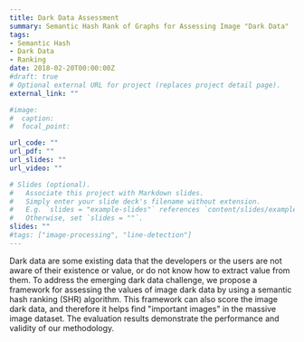 ```yaml
---
title: Dark Data Assessment
summary: Semantic Hash Rank of Graphs for Assessing Image "Dark Data"
tags:
- Semantic Hash
- Dark Data
- Ranking
date: 2018-02-20T00:00:00Z
#draft: true
# Optional external URL for project (replaces project detail page).
external_link: ""

#image:
#  caption:
#  focal_point:

url_code: ""
url_pdf: ""
url_slides: ""
url_video: ""

# Slides (optional).
#   Associate this project with Markdown slides.
#   Simply enter your slide deck's filename without extension.
#   E.g. `slides = "example-slides"` references `content/slides/example-slides.md`.
#   Otherwise, set `slides = ""`.
slides: ""
#tags: ["image-processing", "line-detection"]
---
```

Dark data are some existing data that the developers or the users are not aware of their existence or value, or do not know how to extract value from them. To address the emerging dark data challenge, we propose a framework for assessing the values of image dark data by using a semantic hash ranking (SHR) algorithm. This framework can also score the image dark data, and therefore it helps find "important images" in the massive image dataset. The evaluation results demonstrate the performance and validity of our methodology.